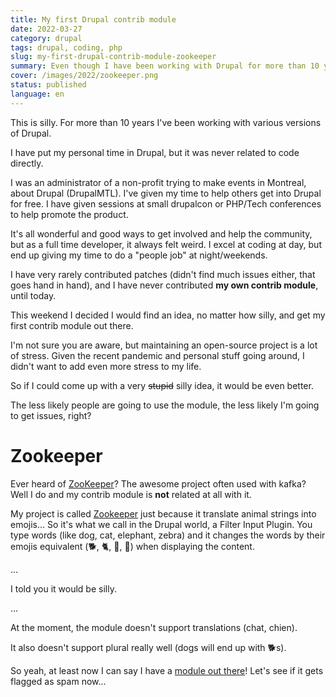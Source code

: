 ```yaml
---
title: My first Drupal contrib module
date: 2022-03-27
category: drupal
tags: drupal, coding, php
slug: my-first-drupal-contrib-module-zookeeper
summary: Even though I have been working with Drupal for more than 10 years, I have never published an open-source contrib module. Today I did.
cover: /images/2022/zookeeper.png
status: published
language: en
---
```


This is silly. For more than 10 years I've been working with various versions of Drupal.

I have put my personal time in Drupal, but it was never related to code directly.

I was an administrator of a non-profit  trying to make events in Montreal, about Drupal
(DrupalMTL). I've given my time to help others get into Drupal for free. I have given
sessions at small drupalcon or PHP/Tech conferences to help promote the product.

It's all wonderful and good ways to get involved and help the community, but as a full time developer, it always felt weird. I excel at coding at day,
but end up giving my time to do a "people job" at night/weekends.

I have very rarely contributed patches (didn't find much issues either, that goes hand in hand), and I have never contributed **my own contrib module**, until today.

This weekend I decided I would find an idea, no matter how silly, and get my first contrib module out there.

I'm not sure you are aware, but maintaining an open-source project is a lot of stress. Given the recent pandemic and personal stuff going around, I didn't want to add
even more stress to my life.

So if I could come up with a very ~~stupid~~ silly idea, it would be even better.

The less likely people are going to use the module, the less likely I'm going to get issues, right?

# Zookeeper

Ever heard of [ZooKeeper](https://zookeeper.apache.org/)? The awesome project often used with kafka?
Well I do and my contrib module is **not** related at all with it.

My project is called [Zookeeper](https://www.drupal.org/project/zookeeper) just because it translate animal strings into emojis...
So it's what we call in the Drupal world, a Filter Input Plugin. You type words (like dog, cat, elephant, zebra) and it changes the words by their 
emojis equivalent (🐕, 🐈, 🐘, 🦓) when displaying the content.

...

I told you it would be silly.

...

At the moment, the module doesn't support translations (chat, chien).

It also doesn't support plural really well (dogs will end up with 🐕s).

So yeah, at least now I can say I have a [module out there](https://www.drupal.org/project/zookeeper)!
Let's see if it gets flagged as spam now...
